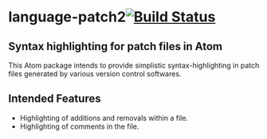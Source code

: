 # language-patch2[![Build Status](https://travis-ci.org/fusion809/language-patch2.svg?branch=master)](https://travis-ci.org/fusion809/language-patch2)
## Syntax highlighting for patch files in Atom

This Atom package intends to provide simplistic syntax-highlighting in patch files generated by various version control softwares.

## Intended Features
* Highlighting of additions and removals within a file.
* Highlighting of comments in the file.
